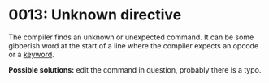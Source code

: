 # 0013: Unknown directive

The compiler finds an unknown or unexpected command. It can be some gibberish word at the start of a line where the compiler expects an opcode or a [keyword](../../language/instructions/keywords.md).

**Possible solutions:** edit the command in question, probably there is a typo.

